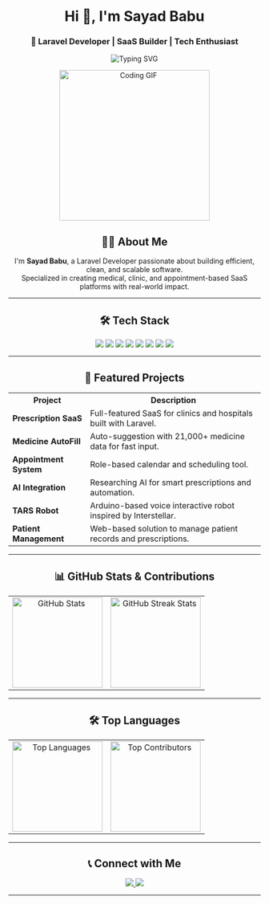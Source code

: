 <h1 align="center">Hi 👋, I'm Sayad Babu</h1>
<h3 align="center">🚀 Laravel Developer | SaaS Builder | Tech Enthusiast</h3>

<!-- Typing Animation Banner -->
<p align="center">
  <img src="https://readme-typing-svg.demolab.com?font=Fira+Code&weight=600&size=22&pause=1000&color=00C0FF&center=true&vCenter=true&width=600&height=45&lines=I'm+Sayad+Babu+%7C+Laravel+Developer;SaaS+App+Architect+%7C+Clean+Code+Enthusiast;Building+Cross-Platform+Healthcare+Solutions;Learning+Everyday+%7C+Coding+Every+Night;Let's+Connect+%7C+Let's+Code+%F0%9F%92%BB" alt="Typing SVG" />
</p>

<!-- Coding GIF -->
<p align="center">
  <img src="https://media.giphy.com/media/qgQUggAC3Pfv687qPC/giphy.gif" width="300" alt="Coding GIF" />
</p>

<!-- About Me -->
<h2 align="center">🧑‍💻 About Me</h2>
<p align="center">
  I'm <b>Sayad Babu</b>, a Laravel Developer passionate about building efficient, clean, and scalable software. <br>
  Specialized in creating medical, clinic, and appointment-based SaaS platforms with real-world impact.
</p>

---

<!-- Tech Stack -->
<h2 align="center">🛠️ Tech Stack</h2>
<p align="center">
  <img src="https://img.shields.io/badge/Laravel-E34F26?style=for-the-badge&logo=laravel&logoColor=white"/>
  <img src="https://img.shields.io/badge/PHP-777BB4?style=for-the-badge&logo=php&logoColor=white"/>
  <img src="https://img.shields.io/badge/MySQL-005C84?style=for-the-badge&logo=mysql&logoColor=white"/>
  <img src="https://img.shields.io/badge/Bootstrap-563D7C?style=for-the-badge&logo=bootstrap&logoColor=white"/>
  <img src="https://img.shields.io/badge/JavaScript-F7DF1E?style=for-the-badge&logo=javascript&logoColor=black"/>
  <img src="https://img.shields.io/badge/Git-F05032?style=for-the-badge&logo=git&logoColor=white"/>
  <img src="https://img.shields.io/badge/Arduino-00979D?style=for-the-badge&logo=arduino&logoColor=white"/>
  <img src="https://img.shields.io/badge/C++-00599C?style=for-the-badge&logo=c%2B%2B&logoColor=white"/>
</p>

---

<!-- Featured Projects -->
<h2 align="center">🚀 Featured Projects</h2>
<table align="center">
  <tr>
    <th>Project</th>
    <th>Description</th>
  </tr>
  <tr>
    <td><b>Prescription SaaS</b></td>
    <td>Full-featured SaaS for clinics and hospitals built with Laravel.</td>
  </tr>
  <tr>
    <td><b>Medicine AutoFill</b></td>
    <td>Auto-suggestion with 21,000+ medicine data for fast input.</td>
  </tr>
  <tr>
    <td><b>Appointment System</b></td>
    <td>Role-based calendar and scheduling tool.</td>
  </tr>
  <tr>
    <td><b>AI Integration</b></td>
    <td>Researching AI for smart prescriptions and automation.</td>
  </tr>
  <tr>
    <td><b>TARS Robot</b></td>
    <td>Arduino-based voice interactive robot inspired by Interstellar.</td>
  </tr>
  <tr>
    <td><b>Patient Management</b></td>
    <td>Web-based solution to manage patient records and prescriptions.</td>
  </tr>
</table>

---



<h2 align="center">📊 GitHub Stats & Contributions</h2>

<table align="center">
  <tr>
    <td align="center">
      <img 
        src="https://github-readme-stats.vercel.app/api?username=code-with-sayad-babu-dev&show_icons=true&theme=tokyonight" 
        height="180" 
        alt="GitHub Stats" 
      />
    </td>
    <td align="center">
      <img 
        src="https://nirzak-streak-stats.vercel.app/?user=code-with-sayad-babu-dev&theme=tokyonight&hide_border=true" 
        height="180"
        alt="GitHub Streak Stats" 
      />
    </td>
  </tr>
</table>

---

<h2 align="center">🛠️ Top Languages</h2>

<table align="center">
  <tr>
    <td align="center">
      <img 
        src="https://github-readme-stats.vercel.app/api/top-langs/?username=code-with-sayad-babu-dev&layout=compact&theme=tokyonight" 
        height="180" 
        alt="Top Languages" 
      />
    </td>
    <td align="center">
      <img 
        src="https://github-contributor-stats.vercel.app/api?username=code-with-sayad-babu-dev&limit=5&theme=transparent&combine_all_yearly_contributions=true" 
        height="180"
        alt="Top Contributors"
      />
    </td>
  </tr>
</table>


---

<!-- Contact -->
<h2 align="center">📞 Connect with Me</h2>
<p align="center">
  <a href="mailto:mdsayad540@gmail.com">
    <img src="https://img.shields.io/badge/Email-D14836?style=for-the-badge&logo=gmail&logoColor=white"/>
  </a>
  <a href="https://linkedin.com/in/code-with-sayad-babu-dev">
    <img src="https://img.shields.io/badge/LinkedIn-0077B5?style=for-the-badge&logo=linkedin&logoColor=white"/>
  </a>
</p>

---





